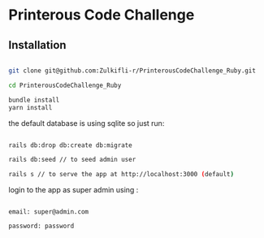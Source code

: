 
# Printerous Code Challenge

  

## Installation

```sh

git clone git@github.com:Zulkifli-r/PrinterousCodeChallenge_Ruby.git

cd PrinterousCodeChallenge_Ruby

bundle install
yarn install

```

the default database is using sqlite so just run:

```sh

rails db:drop db:create db:migrate

rails db:seed // to seed admin user

rails s // to serve the app at http://localhost:3000 (default)

```

login to the app as super admin using :

```

email: super@admin.com

password: password

```